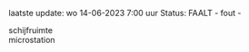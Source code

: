 laatste update: 
wo 14-06-2023  7:00   uur 
Status: FAALT - fout - 
<div class="service R">schijfruimte</div><div class="service R">microstation</div>